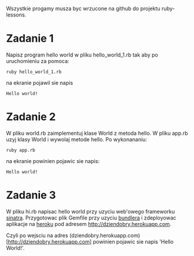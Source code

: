 Wszystkie progamy musza byc wrzucone na github do projektu ruby-lessons.

# Zadanie 1

Napisz program hello world w pliku hello_world_1.rb tak aby po uruchomieniu za pomoca:
```
ruby hello_world_1.rb
```

na ekranie pojawil sie napis
```
Hello world!
```

# Zadanie 2

W pliku world.rb zaimplementuj klase World z metoda hello.
W pliku app.rb uzyj klasy World i wywolaj metode hello. Po wykonananiu:
```
ruby app.rb
```

na ekranie powinien pojawic sie napis:
```
Hello world!
```

# Zadanie 3

W pliku hi.rb napisac hello world przy uzyciu web'owego frameworku [sinatra](http://www.sinatrarb.com/). Przygotowac plik Gemfile przy uzyciu [bundlera](http://bundler.io/) i zdeployowac aplikacje na [heroku](http://heroku.com) pod adresem http://dziendobry.herokuapp.com.

Czyli po wejsciu na adres (dziendobry.herokuapp.com)[http://dziendobry.herokuapp.com] powinien pojawic sie napis 'Hello World!'.
